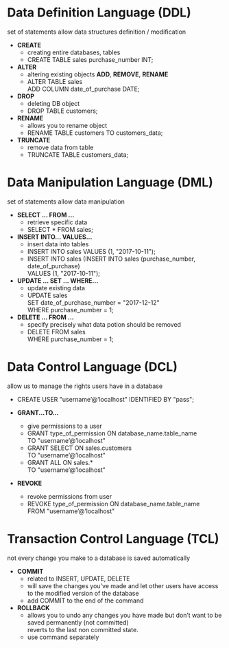 # Data Definition Language (DDL)

set of statements allow data structures definition / modification

-  **CREATE**
   -  creating entire databases, tables
   -  CREATE TABLE sales purchase_number INT;
-  **ALTER**
   -  altering existing objects **ADD**, **REMOVE**, **RENAME**
   -  ALTER TABLE sales  
      ADD COLUMN date_of_purchase DATE;
-  **DROP**
   -  deleting DB object
   -  DROP TABLE customers;
-  **RENAME**
   -  allows you to rename object
   -  RENAME TABLE customers TO customers_data;
-  **TRUNCATE**
   -  remove data from table
   -  TRUNCATE TABLE customers_data;

# Data Manipulation Language (DML)

set of statements allow data manipulation

-  **SELECT ... FROM ...**
   -  retrieve specific data
   -  SELECT \* FROM sales;
-  **INSERT INTO... VALUES...**
   -  insert data into tables
   -  INSERT INTO sales VALUES (1, "2017-10-11");
   -  INSERT INTO sales (INSERT INTO sales (purchase_number, date_of_purchase)  
      VALUES (1, "2017-10-11");
-  **UPDATE ... SET ... WHERE...**
   -  update existing data
   -  UPDATE sales  
      SET date_of_purchase_number = "2017-12-12"  
      WHERE purchase_number = 1;
-  **DELETE ... FROM ...**
   -  specify precisely what data potion should be removed
   -  DELETE FROM sales  
      WHERE purchase_number = 1;

# Data Control Language (DCL)

allow us to manage the rights users have in a database

-  CREATE USER "username’@’localhost" IDENTIFIED BY "pass";

-  **GRANT...TO...**
   -  give permissions to a user
   -  GRANT type_of_permission ON database_name.table_name  
      TO "username’@’localhost"
   -  GRANT SELECT ON sales.customers  
      TO "username’@’localhost"
   -  GRANT ALL ON sales.\*  
      TO "username’@’localhost"
-  **REVOKE**
   -  revoke permissions from user
   -  REVOKE type_of_permission ON database_name.table_name  
      FROM "username’@’localhost"

# Transaction Control Language (TCL)

not every change you make to a database is saved automatically

-  **COMMIT**
   -  related to INSERT, UPDATE, DELETE
   -  will save the changes you’ve made and let other users have access to the modified version of the
      database
   -  add COMMIT to the end of the command
-  **ROLLBACK**
   -  allows you to undo any changes you have made but don’t want to be
      saved permanently (not committed)  
      reverts to the last non committed state.
   -  use command separately
